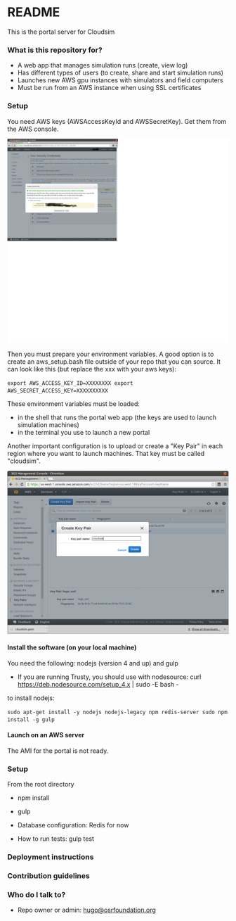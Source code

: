 # README #

This is the portal  server for Cloudsim

### What is this repository for? ###

* A web app that manages simulation runs (create, view log)
* Has different types of users (to create, share and start simulation runs)
* Launches new AWS gpu instances with simulators and field computers
* Must be run from an AWS instance when using SSL certificates

### Setup ###

You need AWS keys (AWSAccessKeyId and AWSSecretKey). Get them from the AWS
console.

![IMAGE](aws_keys.png)

Then you must prepare your environment variables. A good option is to create an
aws_setup.bash file outside of your repo that you can source. It can look like
 this (but replace the xxx with your aws keys):

`export AWS_ACCESS_KEY_ID=XXXXXXXX
 export AWS_SECRET_ACCESS_KEY=XXXXXXXXXX`

These environment variables must be loaded: 

* in the shell that runs the portal web app (the keys are used to launch
 simulation machines)
* in the terminal you use to launch a new portal

Another important configuration is to upload or create a "Key Pair" in each
region where you want to launch machines. That key must be called "cloudsim".

![IMAGE](cloudsim_key.png)

#### Install the software (on your local machine) ####

You need the following: nodejs (version 4 and up) and gulp

* If you are running Trusty, you should use with nodesource: 
curl https://deb.nodesource.com/setup_4.x | sudo -E bash -

to install nodejs:

`sudo apt-get install -y nodejs nodejs-legacy npm redis-server
sudo npm install -g gulp`


#### Launch on an AWS server ####

The AMI for the portal is not ready.


### Setup ###

From the root directory

* npm install
* gulp

* Database configuration: Redis for now
* How to run tests: gulp test

### Deployment instructions ###


### Contribution guidelines ###

### Who do I talk to? ###

* Repo owner or admin: hugo@osrfoundation.org
